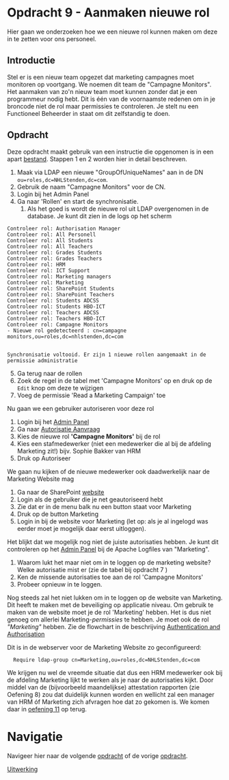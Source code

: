 # Opdracht 9 - Aanmaken nieuwe rol

Hier gaan we onderzoeken hoe we een nieuwe rol kunnen maken om deze in te zetten voor ons personeel.

## Introductie

Stel er is een nieuw team opgezet dat marketing campagnes moet monitoren op voortgang. We noemen dit team de
"Campagne Monitors". Het aanmaken van zo'n nieuw team moet kunnen zonder dat je een programmeur nodig hebt. Dit is één
van de voornaamste redenen om in je broncode niet de rol maar permissies te controleren. Je stelt nu een Functioneel
Beheerder in staat om dit zelfstandig te doen.

## Opdracht

Deze opdracht maakt gebruik van een instructie die opgenomen is in een
apart [bestand](./CreateNewGroupOfUniqueNames.MD).
Stappen 1 en 2 worden hier in detail beschreven.

1. Maak via LDAP een nieuwe "GroupOfUniqueNames" aan in de DN `ou=roles,dc=NHLStenden,dc=com`.
2. Gebruik de naam "Campagne Monitors" voor de CN.
3. Login bij het Admin Panel
4. Ga naar 'Rollen' en start de synchronisatie.
    1. Als het goed is wordt de nieuwe rol uit LDAP overgenomen in de database. Je kunt dit zien in de logs op het
       scherm

```text
Controleer rol: Authorisation Manager
Controleer rol: All Personell
Controleer rol: All Students
Controleer rol: All Teachers
Controleer rol: Grades Students
Controleer rol: Grades Teachers
Controleer rol: HRM
Controleer rol: ICT Support
Controleer rol: Marketing managers
Controleer rol: Marketing
Controleer rol: SharePoint Students
Controleer rol: SharePoint Teachers
Controleer rol: Students ADCSS
Controleer rol: Students HBO-ICT
Controleer rol: Teachers ADCSS
Controleer rol: Teachers HBO-ICT
Controleer rol: Campagne Monitors
- Nieuwe rol gedetecteerd : cn=campagne monitors,ou=roles,dc=nhlstenden,dc=com


Synchronisatie voltooid. Er zijn 1 nieuwe rollen aangemaakt in de permissie administratie
```

5. Ga terug naar de rollen
6. Zoek de regel in de tabel met 'Campagne Monitors' op en druk op de `Edit` knop om deze te wijzigen
7. Voeg de permissie 'Read a Marketing Campaign' toe

Nu gaan we een gebruiker autoriseren voor deze rol

1. Login bij het [Admin Panel](http://admin.docker/intranet)
2. Ga naar [Autorisatie Aanvraag](http://admin.docker/intranet/AssignUserToRoleForm.php)
3. Kies de nieuwe rol **'Campagne Monitors'** bij de rol
4. Kies een stafmedewerker (niet een medewerker die al bij de afdeling Marketing zit!) bijv. Sophie Bakker van HRM
5. Druk op Autoriseer

We gaan nu kijken of de nieuwe medewerker ook daadwerkelijk naar de Marketing Website mag

1. Ga naar de SharePoint [website](http://sharepoint.docker/)
2. Login als de gebruiker die je net geautoriseerd hebt
3. Zie dat er in de menu balk nu een button staat voor Marketing
4. Druk op de button Marketing
5. Login in bij de website voor Marketing (let op: als je al ingelogd was eerder moet je mogelijk daar eerst uitloggen).

Het blijkt dat we mogelijk nog niet de juiste autorisaties hebben. Je kunt dit controleren op het 
[Admin Panel](http://admin.docker/intranet/logging.php) bij de Apache Logfiles van "Marketing".

1. Waarom lukt het maar niet om in te loggen op de marketing website? Welke autorisatie mist er (zie de tabel bij
   opdracht 7 )
2. Ken de missende autorisaties toe aan de rol 'Campagne Monitors'
3. Probeer opnieuw in te loggen.

Nog steeds zal het niet lukken om in te loggen op de website van Marketing. Dit heeft te maken met de beveiliging op
applicatie niveau. Om gebruik te maken van de website moet je de rol 'Marketing' hebben. Het is dus niet genoeg om
allerlei Marketing-*permissies* te hebben. Je moet ook de rol *"Marketing"* hebben. Zie de flowchart in de beschrijving
[Authentication and Authorisation](../Documentation/Authentication%20and%20Autorisation.MD)

Dit is in de webserver voor de Marketing Website zo geconfigureerd:

```apacheconf
  Require ldap-group cn=Marketing,ou=roles,dc=NHLStenden,dc=com
```

We krijgen nu wel de vreemde situatie dat dus een HRM medewerker ook bij de afdeling Marketing lijkt te werken als je
naar de autorisaties kijkt. Door middel van de (bijvoorbeeld maandelijkse) attestation rapporten (zie Oefening 8) zou
dat duidelijk kunnen worden en wellicht zal een manager van HRM óf Marketing zich afvragen hoe dat zo gekomen is. We komen
daar in [oefening 11](./Oefening%2011.MD) op terug.


# Navigatie

Navigeer hier naar de volgende [opdracht](./Oefening%2010.MD) of de vorige [opdracht](./Oefening%2008.MD).

[Uitwerking](./Oplossingen-09.MD)
